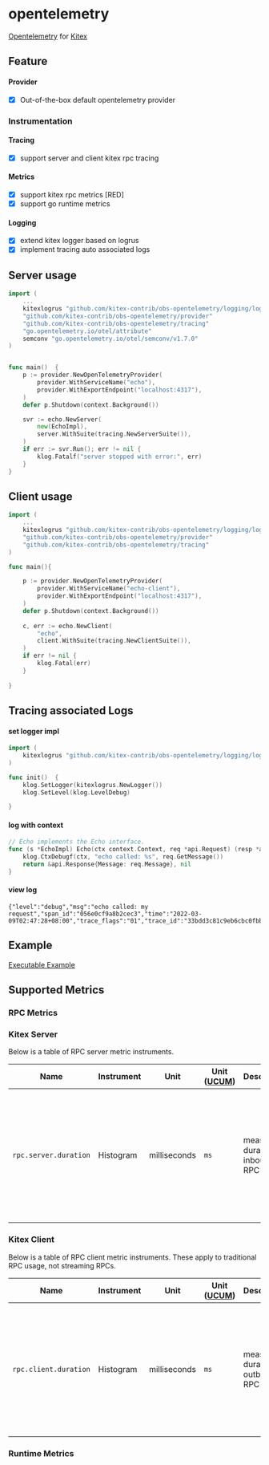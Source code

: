 # opentelemetry

[Opentelemetry](https://opentelemetry.io/) for [Kitex](https://github.com/cloudwego/kitex)

## Feature
#### Provider
- [x] Out-of-the-box  default opentelemetry provider

### Instrumentation

#### Tracing
- [x] support server and client kitex rpc tracing

#### Metrics
- [x] support kitex rpc metrics [RED]
- [x] support go runtime metrics

#### Logging
- [x] extend kitex logger based on logrus
- [x] implement tracing auto associated logs

## Server usage
```go
import (
    ...
    kitexlogrus "github.com/kitex-contrib/obs-opentelemetry/logging/logrus"
    "github.com/kitex-contrib/obs-opentelemetry/provider"
    "github.com/kitex-contrib/obs-opentelemetry/tracing"
    "go.opentelemetry.io/otel/attribute"
    semconv "go.opentelemetry.io/otel/semconv/v1.7.0"
)


func main()  {
    p := provider.NewOpenTelemetryProvider(
        provider.WithServiceName("echo"),
        provider.WithExportEndpoint("localhost:4317"),
    )
    defer p.Shutdown(context.Background())

    svr := echo.NewServer(
        new(EchoImpl),
        server.WithSuite(tracing.NewServerSuite()),
    )
    if err := svr.Run(); err != nil {
        klog.Fatalf("server stopped with error:", err)
    } 	
}

```

## Client usage
```go
import (
    ...
    kitexlogrus "github.com/kitex-contrib/obs-opentelemetry/logging/logrus"
    "github.com/kitex-contrib/obs-opentelemetry/provider"
    "github.com/kitex-contrib/obs-opentelemetry/tracing"
)

func main(){

    p := provider.NewOpenTelemetryProvider(
        provider.WithServiceName("echo-client"),
        provider.WithExportEndpoint("localhost:4317"),
    )
    defer p.Shutdown(context.Background())
    
    c, err := echo.NewClient(
        "echo",
        client.WithSuite(tracing.NewClientSuite()),
    )
    if err != nil {
        klog.Fatal(err)
    }
	
}

```

## Tracing associated Logs

#### set logger impl
```go
import (
    kitexlogrus "github.com/kitex-contrib/obs-opentelemetry/logging/logrus"
)

func init()  {
    klog.SetLogger(kitexlogrus.NewLogger())
    klog.SetLevel(klog.LevelDebug)

}
```

#### log with context

```go
// Echo implements the Echo interface.
func (s *EchoImpl) Echo(ctx context.Context, req *api.Request) (resp *api.Response, err error) {
	klog.CtxDebugf(ctx, "echo called: %s", req.GetMessage())
	return &api.Response{Message: req.Message}, nil
}
```

#### view log

```log
{"level":"debug","msg":"echo called: my request","span_id":"056e0cf9a8b2cec3","time":"2022-03-09T02:47:28+08:00","trace_flags":"01","trace_id":"33bdd3c81c9eb6cbc0fbb59c57ce088b"}
```


## Example

[Executable Example](https://github.com/cloudwego/kitex-examples/tree/main/opentelemetry)

## Supported Metrics

### RPC Metrics

### Kitex Server

Below is a table of RPC server metric instruments.

| Name | Instrument | Unit | Unit ([UCUM](README.md#instrument-units)) | Description | Status | Streaming |
|------|------------|------|-------------------------------------------|-------------|--------|-----------|
| `rpc.server.duration` | Histogram  | milliseconds | `ms` | measures duration of inbound RPC | Recommended | N/A.  While streaming RPCs may record this metric as start-of-batch to end-of-batch, it's hard to interpret in practice. |

### Kitex Client

Below is a table of RPC client metric instruments.  These apply to traditional
RPC usage, not streaming RPCs.

| Name | Instrument | Unit | Unit ([UCUM](README.md#instrument-units)) | Description | Status | Streaming |
|------|------------|------|-------------------------------------------|-------------|--------|-----------|
| `rpc.client.duration` | Histogram | milliseconds | `ms` | measures duration of outbound RPC | Recommended | N/A.  While streaming RPCs may record this metric as start-of-batch to end-of-batch, it's hard to interpret in practice. |

### Runtime Metrics

